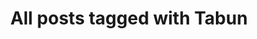 ---
layout: tag
title: "All posts tagged with Tabun"
permalink: /weblog/tags/tabun/
taxonomy: Tabun
---